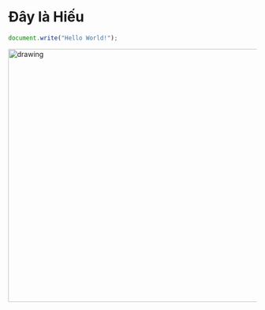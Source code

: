 # Đây là Hiếu
```js
document.write("Hello World!");
```
<img src="![g](https://user-images.githubusercontent.com/95167340/146971495-2e594dd9-b328-40c0-bbad-6346e84075b2.jpg)" alt="drawing" width="512"/>

